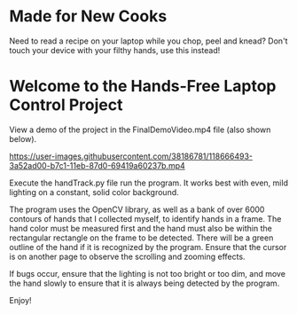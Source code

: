 # Made for New Cooks
Need to read a recipe on your laptop while you chop, peel and knead? Don't touch your device with your filthy hands, use this instead!

# Welcome to the Hands-Free Laptop Control Project
View a demo of the project in the FinalDemoVideo.mp4 file (also shown below).

https://user-images.githubusercontent.com/38186781/118666493-3a52ad00-b7c1-11eb-87d0-69419a60237b.mp4

Execute the handTrack.py file run the program. It works best with even, mild lighting on a constant, solid 
color background.

The program uses the OpenCV library, as well as a bank of over 6000 contours of
hands that I collected myself, to identify hands in a frame. The hand color must
be measured first and the hand must also be within the rectangular rectangle
on the frame to be detected. There will be a green outline of the hand if it
is recognized by the program. Ensure that the cursor is on another page to
observe the scrolling and zooming effects.

If bugs occur, ensure that the lighting is not too bright or too dim, and move
the hand slowly to ensure that it is always being detected by the program.

Enjoy! 
